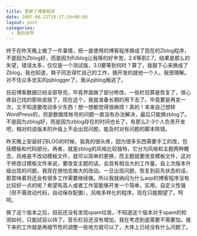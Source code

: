 ```yaml
---
title: 更换了博客程序
date: 2007-06-22T10:37:29+00:00
layout: post
categories:
  - 我的世界
---
```

 终于在昨天晚上做了一件事情，把一直使用的博客程序换成了现在的Zblog程序，不是因为Zblog好，而是因为PJblog让我等的好辛苦，2.6等到2.7，结果是那么的失望，错误太多，仅仅是一个测试版，3.0要等到何时？算了，我狠下心来换成了Zblog，我也知道，舜子同志得忙自己的工作，搞开发的就他一个人，我很理解。对不住众多忠实的pjblogger了。我从pjblog叛逃了。

目前博客数据已经全部导完，毕竟界面做了部分修改，一些栏目算是恢复了，很心疼自己找的那些皮肤了，现在这个，我就准备长期的用下去了。毕竟要是再变一次，又不知道要改动多少东西！想一想都觉得很麻烦！真的！本来自己想转WordPress的，但是数据库帐号的问题一直没有办法解决，最后只能换zblog了。不是因为zblog好，而是因为zblog存在的时间也长了，有那么2-3个人负责开发吧，相对的说版本的升级上不会出现问题，能及时对有问题的脚本除错。
<!--more-->
昨天晚上安装好ZBLOG的时候，我真的很头疼，因为很多东西需要手工的改，包括模板和代码部分。再者，就是zblog的风格比较独特，它分为风格和主题两种概念，风格是不改动模板文件，就可以简单的更换，而主题就要改变模板文件，这对于修改过模板文件来说，要改变主题的话，会具有相当大的工作量。自上次版本升级出现的问题，我现在很怕去做大的改动。一旦出现问题，恢复到前先状态的话，那意味着将还会有很多工作需要继续做。所以我就纳闷为什么asp的博客程序没有比较好一点的呢？希望有高人或者工作室能够开发一个简单，实用，自定义性强（但不需改动代码，自动保存配置），风格多样化的程序。现在只能期望了。呵呵。

换了这个版本之后，目前还没有发现spam垃圾，不知道这个版本对于spam的检测如何，只能拭目以待了。音乐栏目还没有增加，我在考虑到底需要不需要加。接下来的工作就是再细节性的调整一些地方就可以了，大体上已经没有什么问题了。